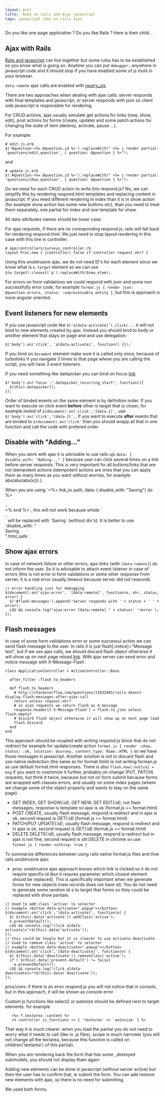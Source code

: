```yaml
---
layout: post
title:  Ruby on rails and Ajax javascript
tags: javascript ruby_on_rails ajax
---
```


Do you like one page application ? Do you like Rails ? Here is their child...

Ajax with Rails
---

[Rails and
javascript](http://edgeguides.rubyonrails.org/working_with_javascript_in_rails.html)
can live together but some rules has to be established so you know what is going
on. Anytime you can put `debugger;` anywhere in javascript code and it should
stop if you have enabled some of js tools in your browser.

`data-remote` ajax calls are enabled with
[jquery_ujs](https://github.com/rails/jquery-ujs/wiki).

There are two approaches when dealing with ajax calls: server responds with
final templates and javascript, or server responds with json so client side
javascript is responsible for rendering.

For CRUD actions, ajax usually simulate get actions for links (new, show, edit),
post actions for forms (create, update) and some patch actions for changing the
state of item (destroy, activate, pause ...).

For example:

    # edit.js.erb
    $('#question-<%= @question.id %>').replaceWith(" <%= j render partial: 'questions/edit_question', { question: @question } %>");

and

    # update.js.erb
    $('#question-<%= @question.id %>').replaceWith(" <%= j render partial: 'questions/show_question', { question: @question } %>");


Do we need for each CRUD action to write this respond.js? No, we can simplify
this by rendering respond.html templates and replacing content in javascript. If
you need different rendering in index than it is in show action (for example
show action has some new buttons etc), than you need to treat them separately,
one partial for index and one template for show.

All data-attributes names should be lower case.

For ajax requests, if there are no coresponding respond.js, rails will fall back
for rendering respond.html. We just need to stop layout rendering in this case
with this line in controller:

    # app/controllers/surveys_controller.rb
    layout Proc.new { |controller| false if controller.request.xhr? }


Using this unobtrusive ajax, we do not need ID's for each element since we know
what is `e.target` element so we can use
`$(e.target).closest('p').replaceWith($new_elem);`.

For errors on form validations we could respond with json and some non
successfully error code, for example `format.js { render json: @question.errors,
status: :unprocessable_entity }`, but this is approach is more angular oriented.

Event listeners for new elements
---

If you use javascript code like `$('a[data-activate]').click(...` it will not
bind to new elements created by ajax. Instead you should bind to body or another
element that stays on page and and use delegation:

    $('body').on('click', 'a[data-activate]', function() {});` 

If you  bind on `document` element make sure it is called only once, because of
turbolinks if you navigate 3 times to that page where you are calling the
script, you will have 3 event listeners.

If you need something like datepicker you can bind on focus
[link](http://stackoverflow.com/questions/10433154/putting-datepicker-on-dynamically-created-elements-jquery-jqueryui)

    $('body').on('focus',".datepicker_recurring_start", function(){
      $(this).datepicker();
    });


Order of binded events on the same element is by definition order. If you want
to execute on click event **before** other is target that is closer, for example
insted of `$(document).on('click','[data-1]',` use
`$('body').on('click','[data-1]',`. If you want to execute **after** events that
are binded to `$(document).on('click'` than you should wrapp all that in one
function and call the code with prefered order.

Disable with "Adding..." 
----

When you work with ajax it is advisable to use rails ujs `data: { disable_with:
"Adding..." }` because user can click several times on a link before server
responds. This is very important for all buttons/links that are not idempotent
actions (idempotent actions are ones that you can apply them as many times as
you want without worries, for example abs(abs(abs(x))) ).

When you are using `<%= link_to path, data: { disable_with: "Saving"} do %>
<div>..</div> <% end %>`, this will not work because whole `<div>..</div>` will
be replaced with `Saving` (without div's). It is better to use `disable_with:
"<div>Saving<span class='loading-icon'></span></div>".html_safe`.

Show ajax errors
---

In case of network failure or other errors, ajax links (with `[data-remote]`) do
not inform the user. So it is advisable to attach event listener in case of
errors (this is not error in form validations or some other response from
server, it is a real error usually timeout because server did not respond).

    // error handling just for debugging
    $(document).on('ajax:error', '[data-remote]', function(e, xhr, status, error) {
      $('#flash-messages').append('Server responds with ' + status + ' ' + error);
      LOG && console.log("ajax:error [data-remote] " + status+' '+error );
    });



Flash messages
---

In case of some form validations error or some successul action we can send
flash message to the user. In rails it is just flash[:notice]="Message text",
but if we use ajax calls, we should discard flash object otherwise it will show
up on next page reload
[link](http://stackoverflow.com/questions/21032465/rails-doesnt-display-flash-messages-after-ajax-call).
With ajax server can send error and notice message with X-Message-Flash.

    class ApplicationController < ActionController::Base
      
      after_filter :flash_to_headers                                       
      
      def flash_to_headers                                                 
        # http://stackoverflow.com/questions/21032465/rails-doesnt-display-flash-messages-after-ajax-call
        return unless request.xhr?
        # in ajax requests we return flash as X message                    
        response.headers['X-Message-Flash'] = flash.to_json unless flash.empty? 
        # discard flash object otherwise it will show up on next page load 
        flash.discard 
      end                                                                  
    end 

This approach should be coupled with writing respond.js block that do not
redirect for example for update/create action `format.js { render :show, status:
:ok, location: @survey, content_type: Mime::HTML }` so we have those messages in
javascript. Another solution is not to discard flash and use native redirection
(the same as for format.html) ie not writing forman.js as use default
format.html responses. There is also `flash.now[:notice] = msg` if you want to
customize it further, probably on change (PUT, PATCH) requests, but think it
twice, because but not on form submit because forms are wrapped with classes
errors, and usually on some index pages (where we change some of the object
property and wants to stay on the same page).

* GET INDEX, GET SHOW(:id), GET NEW, GET EDIT(:id), not flash messages, response is template so ajax is ok (format.js == format.html)
* POST CREATE, usually flash message, respond is redirect and in ajax is ok, second request is GET(:id) (format.js == format.html)
* PATCH/PUT UPDATE(:id), usually flash message, respond is redirect and in ajax is ok, second request is GET(:id) (format.js == format.html)
* DELETE DELETE(:id), usually flash message, respond is redirect but in ajax is not fine, second request is stil DELETE in chrome so use `format.js { render nothing: true }` 


To summarize differences between using rails native format.js files and thiw rails unobtrusive ajax:
* pros: unobtrusive ajax approach knows which link is clicked so it do not require specifix id (but it requres parameter which closest element should be replaced). This is specifically important when we generate forms for new objects (new records does not have id). You do not need to generate some random id-s to target that forms so they could be replaced with show partials.


~~~
// Used to add class 'active' to selector
// example <button data-activate=".popup"></button>
$(document).on('click','[data-activate]', function(e) {
  $( $(this).data('activate')).addClass('active');
  e.preventDefault();
  LOG && console.log("click a[data-activate]="+$(this).data('activate'));
});
// this could be toogle but it is clearer to use activate deactivate
// Used to remove class 'active' to selector
// example <button data-deactivate=".popup"></button>
$(document).on('click','[data-deactivate]', function(e) {
  $( $(this).data('deactivate')).removeClass('active');
  if ( $(this).data('prevent-default') != false)
    e.preventDefault();
  LOG && console.log("click a[data-deactivate]="+$(this).data('deactivate'));
});
~~~


pros/cons: if there is an error respond.js you will not notice that in console, but in this approach, it will be shown as console error 

Custom js functions like select2 or autosize should be defined next to target elements. for example

~~~
   <%= f.textarea :content %>
   <% controller.js_functions << { 'textarea' => 'autosize' } %>
~~~

That way it is much clearer. when you load the partial you do not need to worry what it needs to call (like in .js files), scope is much narrower (you will not change all the textarea, because this function is called on children('textarea') of this partial).

When you are rendering back the form that has some _destoyed submodels, you should not display tham again:


Adding new elements can be done in javascript (without server active) but then the user has to confirm that, ie submit the form.
You can add remove new elements with ajax, so there is no need for submitting.

We used both forms.

